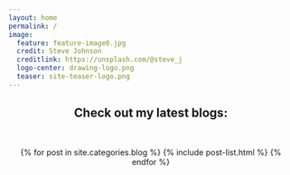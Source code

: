 ```yaml
---
layout: home
permalink: /
image:
  feature: feature-image0.jpg
  credit: Steve Johnson 
  creditlink: https://unsplash.com/@steve_j 
  logo-center: drawing-logo.png
  teaser: site-teaser-logo.png
---
```


<div align='center'>
<h2>Check out my latest blogs:</h2>
<br>

{% for post in site.categories.blog %}
  {% include post-list.html %} 
{% endfor %}
</div>

